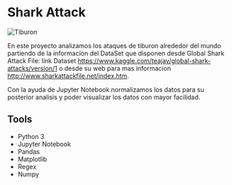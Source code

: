 # Shark Attack
![Tiburon](/images/tiburon.png)

En este proyecto analizamos los ataques de tiburon alrededor del mundo partiendo de la informacion del DataSet que disponen desde Global Shark Attack File: link Dataset https://www.kaggle.com/teajay/global-shark-attacks/version/1 o desde su web para mas informacion http://www.sharkattackfile.net/index.htm. 

Con la ayuda de Jupyter Notebook normalizamos los datos para su posterior analisis y poder visualizar los datos con mayor facilidad.

## Tools

* Python 3
* Jupyter Notebook
* Pandas
* Matplotlib
* Regex
* Numpy

